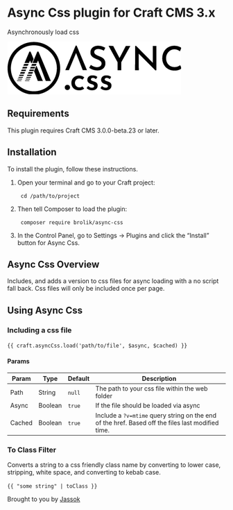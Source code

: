 # Async Css plugin for Craft CMS 3.x

Asynchronously load css

![Screenshot](resources/img/plugin-logo.png)

## Requirements

This plugin requires Craft CMS 3.0.0-beta.23 or later.

## Installation

To install the plugin, follow these instructions.

1. Open your terminal and go to your Craft project:

        cd /path/to/project

2. Then tell Composer to load the plugin:

        composer require brolik/async-css

3. In the Control Panel, go to Settings → Plugins and click the “Install” button for Async Css.

## Async Css Overview

Includes, and adds a version to css files for async loading with a no script fall back. Css files will only be included once per page.

## Using Async Css

### Including a css file

`{{ craft.asyncCss.load('path/to/file', $async, $cached) }}`

#### Params
|Param|Type|Default|Description|
|----|----|----|----|
|Path|String|`null`|The path to your css file within the web folder|
|Async|Boolean|`true`|If the file should be loaded via async|
|Cached|Boolean|`true`|Include a `?v=mtime` query string on the end of the href. Based off the files last modified time.|

### To Class Filter
Converts a string to a css friendly class name by converting to lower case, stripping, white space, and converting to kebab case.

`{{ "some string" | toClass }}`


Brought to you by [Jassok](http://brolik.com)
